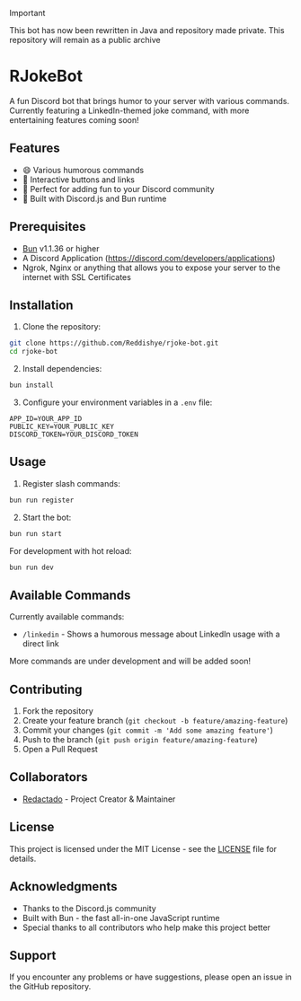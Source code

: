 > [!IMPORTANT]
> This bot has now been rewritten in Java and repository made private.
> This repository will remain as a public archive

# RJokeBot

A fun Discord bot that brings humor to your server with various commands. Currently featuring a LinkedIn-themed joke command, with more entertaining features coming soon!

## Features

- 😄 Various humorous commands
- 🔗 Interactive buttons and links
- 💬 Perfect for adding fun to your Discord community
- 🚀 Built with Discord.js and Bun runtime

## Prerequisites

- [Bun](https://bun.sh) v1.1.36 or higher
- A Discord Application (https://discord.com/developers/applications)
- Ngrok, Nginx or anything that allows you to expose your server to the internet with SSL Certificates

## Installation

1. Clone the repository:
```bash
git clone https://github.com/Reddishye/rjoke-bot.git
cd rjoke-bot
```

2. Install dependencies:
```bash
bun install
```

3. Configure your environment variables in a `.env` file:
```env
APP_ID=YOUR_APP_ID
PUBLIC_KEY=YOUR_PUBLIC_KEY
DISCORD_TOKEN=YOUR_DISCORD_TOKEN
```

## Usage

1. Register slash commands:
```bash
bun run register
```

2. Start the bot:
```bash
bun run start
```

For development with hot reload:
```bash
bun run dev
```

## Available Commands

Currently available commands:
- `/linkedin` - Shows a humorous message about LinkedIn usage with a direct link

More commands are under development and will be added soon!

## Contributing

1. Fork the repository
2. Create your feature branch (`git checkout -b feature/amazing-feature`)
3. Commit your changes (`git commit -m 'Add some amazing feature'`)
4. Push to the branch (`git push origin feature/amazing-feature`)
5. Open a Pull Request

## Collaborators

- [Redactado](https://github.com/Reddishye) - Project Creator & Maintainer

## License

This project is licensed under the MIT License - see the [LICENSE](LICENSE) file for details.

## Acknowledgments

- Thanks to the Discord.js community
- Built with Bun - the fast all-in-one JavaScript runtime
- Special thanks to all contributors who help make this project better

## Support

If you encounter any problems or have suggestions, please open an issue in the GitHub repository.

